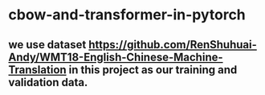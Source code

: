 # cbow-and-transformer-in-pytorch
## we use dataset https://github.com/RenShuhuai-Andy/WMT18-English-Chinese-Machine-Translation in this project as our training and validation data.
